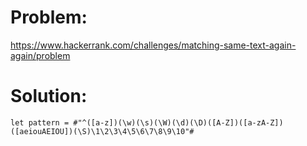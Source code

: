 # Problem: 

https://www.hackerrank.com/challenges/matching-same-text-again-again/problem

# Solution:

```
let pattern = #"^([a-z])(\w)(\s)(\W)(\d)(\D)([A-Z])([a-zA-Z])([aeiouAEIOU])(\S)\1\2\3\4\5\6\7\8\9\10"#

```
